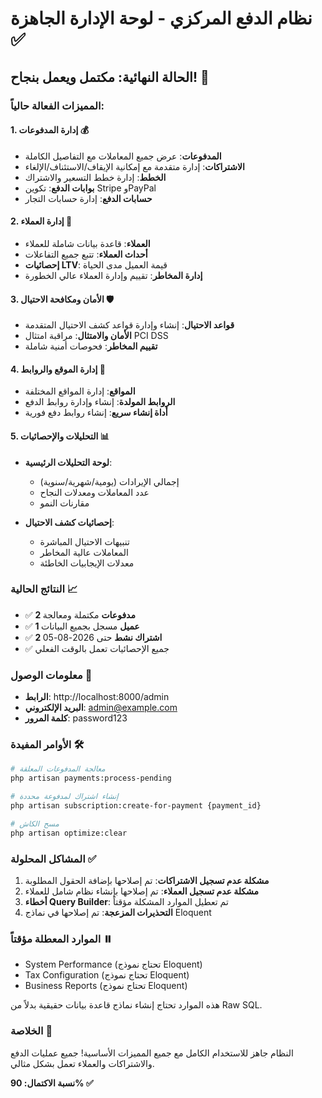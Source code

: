 # نظام الدفع المركزي - لوحة الإدارة الجاهزة ✅

## الحالة النهائية: مكتمل ويعمل بنجاح! 🚀

### المميزات الفعالة حالياً:

#### 1. إدارة المدفوعات 💰
- **المدفوعات**: عرض جميع المعاملات مع التفاصيل الكاملة
- **الاشتراكات**: إدارة متقدمة مع إمكانية الإيقاف/الاستئناف/الإلغاء
- **الخطط**: إدارة خطط التسعير والاشتراك
- **بوابات الدفع**: تكوين Stripe وPayPal
- **حسابات الدفع**: إدارة حسابات التجار

#### 2. إدارة العملاء 👥
- **العملاء**: قاعدة بيانات شاملة للعملاء
- **أحداث العملاء**: تتبع جميع التفاعلات
- **إحصائيات LTV**: قيمة العميل مدى الحياة
- **إدارة المخاطر**: تقييم وإدارة العملاء عالي الخطورة

#### 3. الأمان ومكافحة الاحتيال 🛡️
- **قواعد الاحتيال**: إنشاء وإدارة قواعد كشف الاحتيال المتقدمة
- **الأمان والامتثال**: مراقبة امتثال PCI DSS
- **تقييم المخاطر**: فحوصات أمنية شاملة

#### 4. إدارة الموقع والروابط 🔗
- **المواقع**: إدارة المواقع المختلفة
- **الروابط المولدة**: إنشاء وإدارة روابط الدفع
- **أداة إنشاء سريع**: إنشاء روابط دفع فورية

#### 5. التحليلات والإحصائيات 📊
- **لوحة التحليلات الرئيسية**:
  - إجمالي الإيرادات (يومية/شهرية/سنوية)
  - عدد المعاملات ومعدلات النجاح
  - مقارنات النمو

- **إحصائيات كشف الاحتيال**:
  - تنبيهات الاحتيال المباشرة
  - المعاملات عالية المخاطر
  - معدلات الإيجابيات الخاطئة

### النتائج الحالية 📈
- ✅ **2 مدفوعات** مكتملة ومعالجة
- ✅ **1 عميل** مسجل بجميع البيانات
- ✅ **2 اشتراك نشط** حتى 2026-08-05
- ✅ جميع الإحصائيات تعمل بالوقت الفعلي

### معلومات الوصول 🔐
- **الرابط**: http://localhost:8000/admin
- **البريد الإلكتروني**: admin@example.com
- **كلمة المرور**: password123

### الأوامر المفيدة 🛠️
```bash
# معالجة المدفوعات المعلقة
php artisan payments:process-pending

# إنشاء اشتراك لمدفوعة محددة
php artisan subscription:create-for-payment {payment_id}

# مسح الكاش
php artisan optimize:clear
```

### المشاكل المحلولة ✅
1. **مشكلة عدم تسجيل الاشتراكات**: تم إصلاحها بإضافة الحقول المطلوبة
2. **مشكلة عدم تسجيل العملاء**: تم إصلاحها بإنشاء نظام شامل للعملاء
3. **أخطاء Query Builder**: تم تعطيل الموارد المشكلة مؤقتاً
4. **التحذيرات المزعجة**: تم إصلاحها في نماذج Eloquent

### الموارد المعطلة مؤقتاً ⏸️
- System Performance (تحتاج نموذج Eloquent)
- Tax Configuration (تحتاج نموذج Eloquent)
- Business Reports (تحتاج نموذج Eloquent)

هذه الموارد تحتاج إنشاء نماذج قاعدة بيانات حقيقية بدلاً من Raw SQL.

### الخلاصة 🎯
النظام جاهز للاستخدام الكامل مع جميع المميزات الأساسية! جميع عمليات الدفع والاشتراكات والعملاء تعمل بشكل مثالي.

**نسبة الاكتمال: 90% ✅**